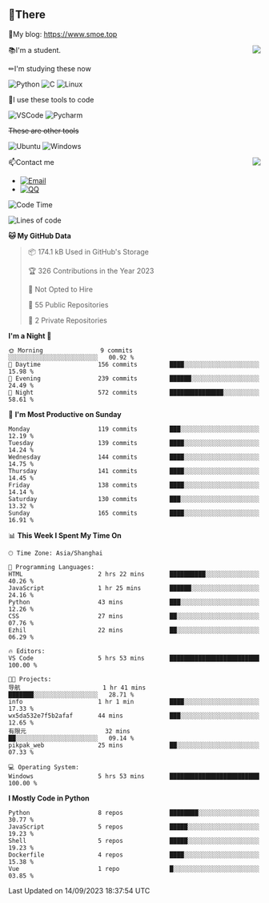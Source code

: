 
## 👏There

📰My blog: https://www.smoe.top

<img align="right" src="https://github-readme-stats.vercel.app/api/top-langs/?username=AkashiCoin"/>


📚I'm a student.

✏I'm studying these now

![Python](https://img.shields.io/badge/-Python-blue?style=flat-square&logo=Python&logoColor=fff)
![C](https://img.shields.io/badge/-C-585858?style=flat-square&logo=C&logoColor=fff)
![Linux](https://img.shields.io/badge/-Linux-black?style=flat-square&logo=Linux&logoColor=fff)

🔨I use these tools to code

![VSCode](https://img.shields.io/badge/-VSCode-blue?style=flat-square&logo=visualstudiocode&logoColor=fff)
![Pycharm](https://img.shields.io/badge/-Pycharm-green?style=flat-square&logo=pycharm&logoColor=fff)

 ~~These are other tools~~

![Ubuntu](https://img.shields.io/badge/-Ubuntu-orange?style=flat-square&logo=Ubuntu&logoColor=fff)
![Windows](https://img.shields.io/badge/-Windows-blue?style=flat-square&logo=Windows&logoColor=fff)

<img align="right" src="https://github-readme-stats.vercel.app/api?username=AkashiCoin" />


📫Contact me

* [![Email](https://img.shields.io/badge/Email-l1040186796@gmail.com-1?style=social&logoColor=fff)](mailto:l1040186796@gmail.com)
* [![QQ](https://img.shields.io/badge/QQ-1040186796-1?style=social&logoColor=fff)](tencent://AddContact/?fromId=45&fromSubId=1&subcmd=all&uin=1040186796&website=www.oicqzone.com)

<!--START_SECTION:waka-->
![Code Time](http://img.shields.io/badge/Code%20Time-876%20hrs%2019%20mins-blue)

![Lines of code](https://img.shields.io/badge/From%20Hello%20World%20I%27ve%20Written-242.6%20thousand%20lines%20of%20code-blue)

**🐱 My GitHub Data** 

> 📦 174.1 kB Used in GitHub's Storage 
 > 
> 🏆 326 Contributions in the Year 2023
 > 
> 🚫 Not Opted to Hire
 > 
> 📜 55 Public Repositories 
 > 
> 🔑 2 Private Repositories 
 > 
**I'm a Night 🦉** 

```text
🌞 Morning                9 commits           ░░░░░░░░░░░░░░░░░░░░░░░░░   00.92 % 
🌆 Daytime                156 commits         ████░░░░░░░░░░░░░░░░░░░░░   15.98 % 
🌃 Evening                239 commits         ██████░░░░░░░░░░░░░░░░░░░   24.49 % 
🌙 Night                  572 commits         ███████████████░░░░░░░░░░   58.61 % 
```
📅 **I'm Most Productive on Sunday** 

```text
Monday                   119 commits         ███░░░░░░░░░░░░░░░░░░░░░░   12.19 % 
Tuesday                  139 commits         ████░░░░░░░░░░░░░░░░░░░░░   14.24 % 
Wednesday                144 commits         ████░░░░░░░░░░░░░░░░░░░░░   14.75 % 
Thursday                 141 commits         ████░░░░░░░░░░░░░░░░░░░░░   14.45 % 
Friday                   138 commits         ████░░░░░░░░░░░░░░░░░░░░░   14.14 % 
Saturday                 130 commits         ███░░░░░░░░░░░░░░░░░░░░░░   13.32 % 
Sunday                   165 commits         ████░░░░░░░░░░░░░░░░░░░░░   16.91 % 
```


📊 **This Week I Spent My Time On** 

```text
🕑︎ Time Zone: Asia/Shanghai

💬 Programming Languages: 
HTML                     2 hrs 22 mins       ██████████░░░░░░░░░░░░░░░   40.26 % 
JavaScript               1 hr 25 mins        ██████░░░░░░░░░░░░░░░░░░░   24.16 % 
Python                   43 mins             ███░░░░░░░░░░░░░░░░░░░░░░   12.26 % 
CSS                      27 mins             ██░░░░░░░░░░░░░░░░░░░░░░░   07.76 % 
Ezhil                    22 mins             ██░░░░░░░░░░░░░░░░░░░░░░░   06.29 % 

🔥 Editors: 
VS Code                  5 hrs 53 mins       █████████████████████████   100.00 % 

🐱‍💻 Projects: 
导航                       1 hr 41 mins        ███████░░░░░░░░░░░░░░░░░░   28.71 % 
info                     1 hr 1 min          ████░░░░░░░░░░░░░░░░░░░░░   17.33 % 
wx5da532e7f5b2afaf       44 mins             ███░░░░░░░░░░░░░░░░░░░░░░   12.65 % 
有限元                      32 mins             ██░░░░░░░░░░░░░░░░░░░░░░░   09.14 % 
pikpak_web               25 mins             ██░░░░░░░░░░░░░░░░░░░░░░░   07.33 % 

💻 Operating System: 
Windows                  5 hrs 53 mins       █████████████████████████   100.00 % 
```

**I Mostly Code in Python** 

```text
Python                   8 repos             ████████░░░░░░░░░░░░░░░░░   30.77 % 
JavaScript               5 repos             █████░░░░░░░░░░░░░░░░░░░░   19.23 % 
Shell                    5 repos             █████░░░░░░░░░░░░░░░░░░░░   19.23 % 
Dockerfile               4 repos             ████░░░░░░░░░░░░░░░░░░░░░   15.38 % 
Vue                      1 repo              █░░░░░░░░░░░░░░░░░░░░░░░░   03.85 % 
```




 Last Updated on 14/09/2023 18:37:54 UTC
<!--END_SECTION:waka-->
